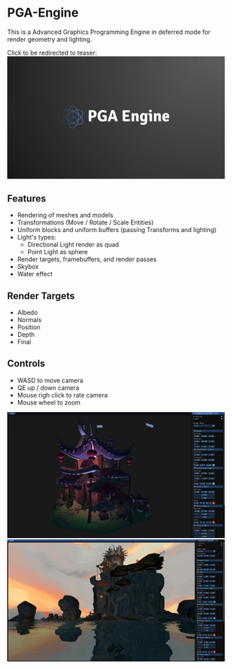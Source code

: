 # PGA-Engine

This is a Advanced Graphics Programming Engine in deferred mode for render geometry and lighting.

Click to be redirected to teaser:
[![Watch the video](Engine/Screenshots/PGA-Engine_Logo.png)](https://www.youtube.com/watch?v=8U1bcyxGgaE)

## Features

- Rendering of meshes and models
- Transformations (Move / Rotate / Scale Entities)
- Uniform blocks and uniform buffers (passing Transforms and lighting)
- Light's types:
    - Directional Light render as quad
    - Point Light as sphere
- Render targets, framebuffers, and render passes
- Skybox
- Water effect

## Render Targets

- Albedo
- Normals
- Position
- Depth
- Final

## Controls

- WASD to move camera
- QE up / down camera
- Mouse righ click to rate camera
- Mouse wheel to zoom

![Image](Engine/Screenshots/main_scene.png)
![Image](Engine/Screenshots/final_render.png)
